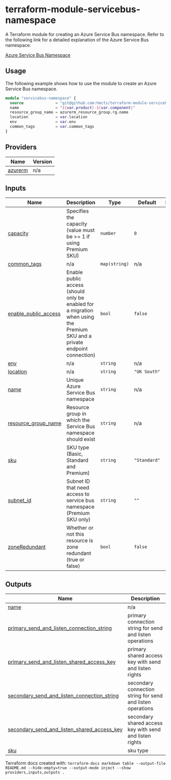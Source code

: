 # terraform-module-servicebus-namespace

A Terraform module for creating an Azure Service Bus namespace.
Refer to the following link for a detailed explanation of the Azure Service Bus namespace.

[Azure Service Bus Namespace](https://docs.microsoft.com/en-us/azure/service-bus-messaging/service-bus-messaging-overview)

## Usage

The following example shows how to use the module to create an Azure Service Bus namespace.

```terraform
module "servicebus-namespace" {
  source              = "git@github.com:hmcts/terraform-module-servicebus-namespace?ref=master"
  name                = "${var.product}-${var.component}"
  resource_group_name = azurerm_resource_group.rg.name
  location            = var.location
  env                 = var.env
  common_tags         = var.common_tags
}
```

<!-- BEGIN_TF_DOCS -->

## Providers

| Name                                                         | Version |
| ------------------------------------------------------------ | ------- |
| <a name="provider_azurerm"></a> [azurerm](#provider_azurerm) | n/a     |

## Inputs

| Name                                                                                          | Description                                                                                                                | Type          | Default      | Required |
| --------------------------------------------------------------------------------------------- | -------------------------------------------------------------------------------------------------------------------------- | ------------- | ------------ | :------: |
| <a name="input_capacity"></a> [capacity](#input_capacity)                                     | Specifies the capacity (value must be >= 1 if using Premium SKU)                                                           | `number`      | `0`          |    no    |
| <a name="input_common_tags"></a> [common_tags](#input_common_tags)                            | n/a                                                                                                                        | `map(string)` | n/a          |   yes    |
| <a name="input_enable_public_access"></a> [enable_public_access](#input_enable_public_access) | Enable public access (should only be enabled for a migration when using the Premium SKU and a private endpoint connection) | `bool`        | `false`      |    no    |
| <a name="input_env"></a> [env](#input_env)                                                    | n/a                                                                                                                        | `string`      | n/a          |   yes    |
| <a name="input_location"></a> [location](#input_location)                                     | n/a                                                                                                                        | `string`      | `"UK South"` |    no    |
| <a name="input_name"></a> [name](#input_name)                                                 | Unique Azure Service Bus namespace                                                                                         | `string`      | n/a          |   yes    |
| <a name="input_resource_group_name"></a> [resource_group_name](#input_resource_group_name)    | Resource group in which the Service Bus namespace should exist                                                             | `string`      | n/a          |   yes    |
| <a name="input_sku"></a> [sku](#input_sku)                                                    | SKU type (Basic, Standard and Premium)                                                                                     | `string`      | `"Standard"` |    no    |
| <a name="input_subnet_id"></a> [subnet_id](#input_subnet_id)                                  | Subnet ID that need access to service bus namespace (Premium SKU only)                                                     | `string`      | `""`         |    no    |
| <a name="input_zoneRedundant"></a> [zoneRedundant](#input_zoneRedundant)                      | Whether or not this resource is zone redundant (true or false)                                                             | `bool`        | `false`      |    no    |

## Outputs

| Name                                                                                                                                                                 | Description                                                |
| -------------------------------------------------------------------------------------------------------------------------------------------------------------------- | ---------------------------------------------------------- |
| <a name="output_name"></a> [name](#output_name)                                                                                                                      | n/a                                                        |
| <a name="output_primary_send_and_listen_connection_string"></a> [primary_send_and_listen_connection_string](#output_primary_send_and_listen_connection_string)       | primary connection string for send and listen operations   |
| <a name="output_primary_send_and_listen_shared_access_key"></a> [primary_send_and_listen_shared_access_key](#output_primary_send_and_listen_shared_access_key)       | primary shared access key with send and listen rights      |
| <a name="output_secondary_send_and_listen_connection_string"></a> [secondary_send_and_listen_connection_string](#output_secondary_send_and_listen_connection_string) | secondary connection string for send and listen operations |
| <a name="output_secondary_send_and_listen_shared_access_key"></a> [secondary_send_and_listen_shared_access_key](#output_secondary_send_and_listen_shared_access_key) | secondary shared access key with send and listen rights    |
| <a name="output_sku"></a> [sku](#output_sku)                                                                                                                         | sku type                                                   |

<!-- END_TF_DOCS -->

Terraform docs created with: `terraform-docs markdown table --output-file README.md --hide-empty=true --output-mode inject --show providers,inputs,outputs .`
